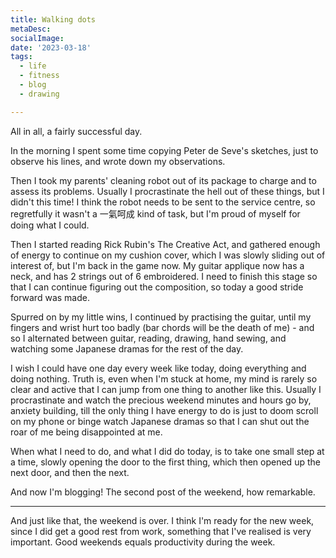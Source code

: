 ```yaml
---
title: Walking dots
metaDesc: 
socialImage:  
date: '2023-03-18'
tags:
  - life
  - fitness
  - blog
  - drawing

--- 
```

All in all, a fairly successful day. 

In the morning I spent some time copying Peter de Seve's sketches, just to observe his lines, and wrote down my observations. 

Then I took my parents' cleaning robot out of its package to charge and to assess its problems. Usually I procrastinate the hell out of these things, but I didn't this time! I think the robot needs to be sent to the service centre, so regretfully it wasn't a 一氣呵成 kind of task, but I'm proud of myself for doing what I could. 

Then I started reading Rick Rubin's The Creative Act, and gathered enough of energy to continue on my cushion cover, which I was slowly sliding out of interest of, but I'm back in the game now. My guitar applique now has a neck, and has 2 strings out of 6 embroidered. I need to finish this stage so that I can continue figuring out the composition, so today a good stride forward was made. 

Spurred on by my little wins, I continued by practising the guitar, until my fingers and wrist hurt too badly (bar chords will be the death of me) - and so I alternated between guitar, reading, drawing, hand sewing, and watching some Japanese dramas for the rest of the day. 

I wish I could have one day every week like today, doing everything and doing nothing. Truth is, even when I'm stuck at home, my mind is rarely so clear and active that I can jump from one thing to another like this. Usually I procrastinate and watch the precious weekend minutes and hours go by, anxiety building, till the only thing I have energy to do is just to doom scroll on my phone or binge watch Japanese dramas so that I can shut out the roar of me being disappointed at me. 

When what I need to do, and what I did do today, is to take one small step at a time, slowly opening the door to the first thing, which then opened up the next door, and then the next. 

And now I'm blogging! The second post of the weekend, how remarkable. 

---

And just like that, the weekend is over. I think I'm ready for the new week, since I did get a good rest from work, something that I've realised is very important. Good weekends equals productivity during the week. 